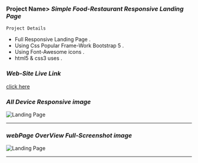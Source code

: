 ### Project Name>   _Simple Food-Restaurant Responsive Landing Page_

``` Project Details ```
- Full Responsive Landing Page .
- Using Css Popular Frame-Work Bootstrap 5 .
- Using Font-Awesome icons .
- html5 & css3 uses .

### _Web-Site Live Link_
[click here](https://shakil232.github.io/Food-Restaurant-Bootstrap/index.html)

### _All Device Responsive image_

![Landing Page](images/markDwon/foodicted-responsive.png)

---
### _webPage OverView Full-Screenshot image_

![Landing Page](images/markDwon/foodicted-full-screenshot.png)

---